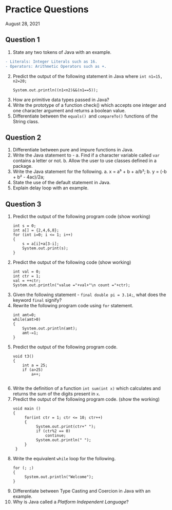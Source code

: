 # Practice Questions
August 28, 2021

## Question 1
1. State any two tokens of Java with an example. 
```diff
- Literals: Integer Literals such as 16.
- Operators: Arithmetic Operators such as +.
```
2. Predict the output of the following statement in Java where `int n1=15, n2=20;`
   ```
   System.out.println((n1<n2)&&(n1==5));
   ```
3. How are primitive data types passed in Java?
4. Write the prototype of a function check() which accepts one integer and one character argument and returns a boolean value.
5. Differentiate between the `equals() `and `compareTo()` functions of the String class.

## Question 2
1. Differentiate between pure and impure functions in Java.
2. Write the Java statement to -
   a. Find if a character variable called `var` contains a letter or not. 
   b. Allow the user to use classes defined in a package.
3. Write the Java statement for the following. 
   a. x = a⁵ + b + a/b²;
   b. y = (-b + b² - 4ac)/2a;
4. State the use of the default statement in Java.
5. Explain delay loop with an example.

## Question 3
1. Predict the output of the following program code (show working)
   ```
   int s = 0;
   int a[] = {2,4,6,8};
   for (int i=0; i <= 1; i++)
   {
       s = a[i]+a[3-i];
       System.out.print(s);
   }
   ```
2. Predict the output of the following code (show working)
   ```
   int val = 0;
   int ctr = 1;
   val = ++ctr;
   System.out.println("value ="+val+"\n count ="+ctr);
   ```
3. Given the following statement - `final double pi = 3.14;`, what does the keyword `final` signify?
4. Rewrite the following program code using `for` statement.
   ```
   int amt=0;
   while(amt>0)
   {
       System.out.println(amt);
       amt-=1;
   }
   ```
5. Predict the output of the following program code. 
   ```
   void t3()
   {
       int a = 25;
       if (a>25)
           a++;
       
6. Write the definition of a function `int sum(int x)` which calculates and returns the sum of the digits present in `x`.
7. Predict the output of the following program code. (show the working)
   ```
   void main ()
   {
        for(int ctr = 1; ctr <= 10; ctr++)
        {
             System.out.print(ctr+" ");
             if (ctr%2 == 0)
                 continue;
             System.out.println(" ");
        }
    }
8. Write the equivalent `while` loop for the following.
   ```
   for (; ;)
   {
        System.out.println("Welcome");
   }
   ```
9. Differentiate between Type Casting and Coercion in Java with an example.
10. Why is Java called a _Platform Independent Language_?
